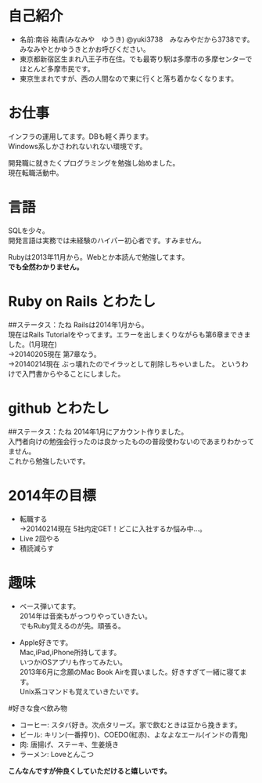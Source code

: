 # 自己紹介  
* 名前:南谷 祐貴(みなみや　ゆうき) @yuki3738　みなみやだから3738です。みなみやとかゆうきとかお呼びください。
* 東京都新宿区生まれ八王子市在住。でも最寄り駅は多摩市の多摩センターでほとんど多摩市民です。
* 東京生まれですが、西の人間なので東に行くと落ち着かなくなります。

# お仕事
インフラの運用してます。DBも軽く弄ります。  
Windows系しかさわれないれない環境です。  

開発職に就きたくプログラミングを勉強し始めました。  
現在転職活動中。  

# 言語
SQLを少々。  
開発言語は実務では未経験のハイパー初心者です。すみません。  

Rubyは2013年11月から。Webとか本読んで勉強してます。  
**でも全然わかりません。**

# Ruby on Rails とわたし
##ステータス：たね
Railsは2014年1月から。  
現在はRails Tutorialをやってます。エラーを出しまくりながらも第6章まできました。(1月現在)  
	→20140205現在 第7章なう。  
	→20140214現在 ぶっ壊れたのでイラッとして削除しちゃいました。
というわけで入門書からやることにしました。

# github とわたし
##ステータス：たね
2014年1月にアカウント作りました。  
入門者向けの勉強会行ったのは良かったものの普段使わないのであまりわかってません。  
これから勉強したいです。

# 2014年の目標
* 転職する  
	→20140214現在 5社内定GET！どこに入社するか悩み中…。
* Live 2回やる
* 積読減らす


# 趣味
* ベース弾いてます。  
2014年は音楽もがっつりやっていきたい。  
でもRuby覚えるのが先。頑張る。

* Apple好きです。  
Mac,iPad,iPhone所持してます。  
いつかiOSアプリも作ってみたい。  
2013年6月に念願のMac Book Airを買いました。好きすぎて一緒に寝てます。  
Unix系コマンドも覚えていきたいです。

#好きな食べ飲み物
* コーヒー: スタバ好き。次点タリーズ。家で飲むときは豆から挽きます。
* ビール:   キリン(一番搾り)、COEDO(紅赤)、よなよなエール(インドの青鬼)
* 肉:       唐揚げ、ステーキ、生姜焼き
* ラーメン: Loveとんこつ


**こんなんですが仲良くしていただけると嬉しいです。**